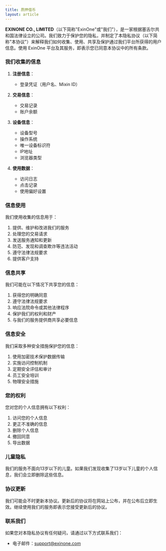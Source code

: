 ```yaml
---
title: 质押借币
layout: article
---
```



**EXINONE CO., LIMITED**（以下简称"ExinOne"或"我们"），是一家根据塞舌尔共和国法律设立的公司。我们致力于保护您的隐私，并制定了本隐私协议（以下简称"本协议"）来解释我们如何收集、使用、共享及保护通过我们平台所获得的用户信息。使用 ExinOne 平台及其服务，即表示您已同意本协议中的所有条款。

### 我们收集的信息

1. **注册信息**：
   - 登录凭证（用户名、Mixin ID）

2. **交易信息**：
   - 交易记录
   - 账户余额

3. **设备信息**：
   - 设备型号
   - 操作系统
   - 唯一设备标识符
   - IP地址
   - 浏览器类型

4. **使用数据**：
   - 访问日志
   - 点击记录
   - 使用偏好设置

### 信息使用

我们使用收集的信息用于：

1. 提供、维护和改进我们的服务
2. 处理您的交易请求
3. 发送服务通知和更新
4. 防范、发现和调查欺诈等违法活动
5. 遵守法律法规要求
6. 提供客户支持

### 信息共享

我们可能在以下情况下共享您的信息：

1. 获得您的明确同意
2. 遵守法律法规要求
3. 响应法院命令或其他法律程序
4. 保护我们的权利和财产
5. 与我们的服务提供商共享必要信息

### 信息安全

我们采取多种安全措施保护您的信息：

1. 使用加密技术保护数据传输
2. 实施访问控制机制
3. 定期安全评估和审计
4. 员工安全培训
5. 物理安全措施

### 您的权利

您对您的个人信息拥有以下权利：

1. 访问您的个人信息
2. 更正不准确的信息
3. 删除个人信息
4. 撤回同意
5. 导出数据

### 儿童隐私

我们的服务不面向13岁以下的儿童。如果我们发现收集了13岁以下儿童的个人信息，我们会立即删除这些信息。

### 协议更新

我们可能会不时更新本协议。更新后的协议将在网站上公布，并在公布后立即生效。继续使用我们的服务即表示您接受更新后的协议。

### 联系我们

如果您对本隐私协议有任何疑问，请通过以下方式联系我们：

- 电子邮件：support@exinone.com
